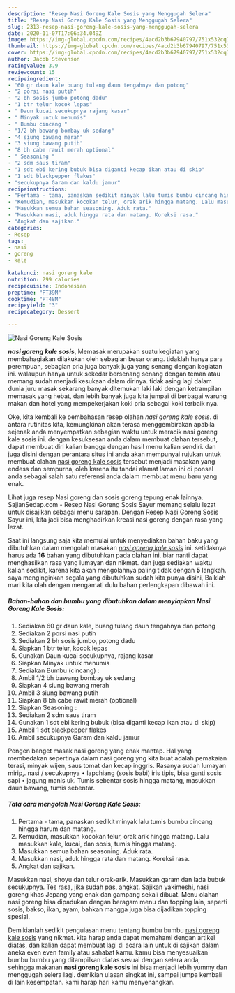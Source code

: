 ```yaml
---
description: "Resep Nasi Goreng Kale Sosis yang Menggugah Selera"
title: "Resep Nasi Goreng Kale Sosis yang Menggugah Selera"
slug: 2313-resep-nasi-goreng-kale-sosis-yang-menggugah-selera
date: 2020-11-07T17:06:34.049Z
image: https://img-global.cpcdn.com/recipes/4acd2b3b67940797/751x532cq70/nasi-goreng-kale-sosis-foto-resep-utama.jpg
thumbnail: https://img-global.cpcdn.com/recipes/4acd2b3b67940797/751x532cq70/nasi-goreng-kale-sosis-foto-resep-utama.jpg
cover: https://img-global.cpcdn.com/recipes/4acd2b3b67940797/751x532cq70/nasi-goreng-kale-sosis-foto-resep-utama.jpg
author: Jacob Stevenson
ratingvalue: 3.9
reviewcount: 15
recipeingredient:
- "60 gr daun kale buang tulang daun tengahnya dan potong"
- "2 porsi nasi putih"
- "2 bh sosis jumbo potong dadu"
- "1 btr telur kocok lepas"
- " Daun kucai secukupnya rajang kasar"
- " Minyak untuk menumis"
- " Bumbu cincang "
- "1/2 bh bawang bombay uk sedang"
- "4 siung bawang merah"
- "3 siung bawang putih"
- "8 bh cabe rawit merah optional"
- " Seasoning "
- "2 sdm saus tiram"
- "1 sdt ebi kering bubuk bisa diganti kecap ikan atau di skip"
- "1 sdt blackpepper flakes"
- "secukupnya Garam dan kaldu jamur"
recipeinstructions:
- "Pertama - tama, panaskan sedikit minyak lalu tumis bumbu cincang hingga harum dan matang."
- "Kemudian, masukkan kocokan telur, orak arik hingga matang. Lalu masukkan kale, kucai, dan sosis, tumis hingga matang."
- "Masukkan semua bahan seasoning. Aduk rata."
- "Masukkan nasi, aduk hingga rata dan matang. Koreksi rasa."
- "Angkat dan sajikan."
categories:
- Resep
tags:
- nasi
- goreng
- kale

katakunci: nasi goreng kale 
nutrition: 299 calories
recipecuisine: Indonesian
preptime: "PT39M"
cooktime: "PT48M"
recipeyield: "3"
recipecategory: Dessert

---
```



![Nasi Goreng Kale Sosis](https://img-global.cpcdn.com/recipes/4acd2b3b67940797/751x532cq70/nasi-goreng-kale-sosis-foto-resep-utama.jpg)

<b><i>nasi goreng kale sosis</i></b>, Memasak merupakan suatu kegiatan yang membahagiakan dilakukan oleh sebagian besar orang. tidaklah hanya para perempuan, sebagian pria juga banyak juga yang senang dengan kegiatan ini. walaupun hanya untuk sekedar bersenang senang dengan teman atau memang sudah menjadi kesukaan dalam dirinya. tidak asing lagi dalam dunia juru masak sekarang banyak ditemukan laki laki dengan ketrampilan memasak yang hebat, dan lebih banyak juga kita jumpai di berbagai warung makan dan hotel yang mempekerjakan koki pria sebagai koki terbaik nya.

Oke, kita kembali ke pembahasan resep olahan <i>nasi goreng kale sosis</i>. di antara rutinitas kita, kemungkinan akan terasa menggembirakan apabila sejenak anda menyempatkan sebagian waktu untuk meracik nasi goreng kale sosis ini. dengan kesuksesan anda dalam membuat olahan tersebut, dapat membuat diri kalian bangga dengan hasil menu kalian sendiri. dan juga disini dengan perantara situs ini anda akan mempunyai rujukan untuk membuat olahan <u>nasi goreng kale sosis</u> tersebut menjadi masakan yang endess dan sempurna, oleh karena itu tandai alamat laman ini di ponsel anda sebagai salah satu referensi anda dalam membuat menu baru yang enak.

Lihat juga resep Nasi goreng dan sosis goreng tepung enak lainnya. SajianSedap.com - Resep Nasi Goreng Sosis Sayur memang selalu lezat untuk disajikan sebagai menu sarapan. Dengan Resep Nasi Goreng Sosis Sayur ini, kita jadi bisa menghadirkan kreasi nasi goreng dengan rasa yang lezat.


Saat ini langsung saja kita memulai untuk menyediakan bahan baku yang dibutuhkan dalam mengolah masakan <u><i>nasi goreng kale sosis</i></u> ini. setidaknya harus ada <b>16</b> bahan yang dibutuhkan pada olahan ini. biar nanti dapat menghasilkan rasa yang lumayan dan nikmat. dan juga sediakan waktu kalian sedikit, karena kita akan mengolahnya paling tidak dengan <b>5</b> langkah. saya menginginkan segala yang dibutuhkan sudah kita punya disini, Baiklah mari kita olah dengan mengamati dulu bahan perlengkapan dibawah ini.

<!--inarticleads1-->

##### Bahan-bahan dan bumbu yang dibutuhkan dalam menyiapkan Nasi Goreng Kale Sosis:

1. Sediakan 60 gr daun kale, buang tulang daun tengahnya dan potong
1. Sediakan 2 porsi nasi putih
1. Sediakan 2 bh sosis jumbo, potong dadu
1. Siapkan 1 btr telur, kocok lepas
1. Gunakan  Daun kucai secukupnya, rajang kasar
1. Siapkan  Minyak untuk menumis
1. Sediakan  Bumbu (cincang) :
1. Ambil 1/2 bh bawang bombay uk sedang
1. Siapkan 4 siung bawang merah
1. Ambil 3 siung bawang putih
1. Siapkan 8 bh cabe rawit merah (optional)
1. Siapkan  Seasoning :
1. Sediakan 2 sdm saus tiram
1. Gunakan 1 sdt ebi kering bubuk (bisa diganti kecap ikan atau di skip)
1. Ambil 1 sdt blackpepper flakes
1. Ambil secukupnya Garam dan kaldu jamur


Pengen banget masak nasi goreng yang enak mantap. Hal yang membedakan sepertinya dalam nasi goreng yng kita buat adalah pemakaian terasi, minyak wijen, saus tomat dan kecap inggris. Rasanya sudah lumayan mirip,. nasi / secukupnya • lapchiang (sosis babi) iris tipis, bisa ganti sosis sapi • jagung manis uk. Tumis sebentar sosis hingga matang, masukkan daun bawang, tumis sebentar. 

<!--inarticleads2-->

##### Tata cara mengolah Nasi Goreng Kale Sosis:

1. Pertama - tama, panaskan sedikit minyak lalu tumis bumbu cincang hingga harum dan matang.
1. Kemudian, masukkan kocokan telur, orak arik hingga matang. Lalu masukkan kale, kucai, dan sosis, tumis hingga matang.
1. Masukkan semua bahan seasoning. Aduk rata.
1. Masukkan nasi, aduk hingga rata dan matang. Koreksi rasa.
1. Angkat dan sajikan.


Masukkan nasi, shoyu dan telur orak-arik. Masukkan garam dan lada bubuk secukupnya. Tes rasa, jika sudah pas, angkat. Sajikan yakimeshi, nasi goreng khas Jepang yang enak dan gampang sekali dibuat. Menu olahan nasi goreng bisa dipadukan dengan beragam menu dan topping lain, seperti sosis, bakso, ikan, ayam, bahkan mangga juga bisa dijadikan topping spesial. 

Demikianlah sedikit pengulasan menu tentang bumbu bumbu <u>nasi goreng kale sosis</u> yang nikmat. kita harap anda dapat memahami dengan artikel diatas, dan kalian dapat membuat lagi di acara lain untuk di sajikan dalam aneka even even family atau sahabat kamu. kamu bisa menyesuaikan bumbu bumbu yang ditampilkan diatas sesuai dengan selera anda, sehingga makanan <b>nasi goreng kale sosis</b> ini bisa menjadi lebih yummy dan menggugah selera lagi. demikian ulasan singkat ini, sampai jumpa kembali di lain kesempatan. kami harap hari kamu menyenangkan.
